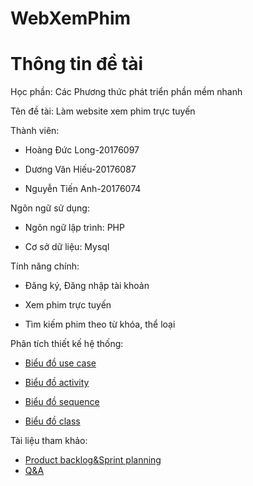 # WebXemPhim
# Thông tin đề tài
Học phần: Các Phương thức phát triển phần mềm nhanh

Tên đề tài: Làm website xem phim trực tuyến

Thành viên:

- Hoàng Đức Long-20176097

- Dương Văn Hiếu-20176087

- Nguyễn Tiến Anh-20176074

Ngôn ngữ sử dụng: 

- Ngôn ngữ lập trình: PHP

- Cơ sở dữ liệu: Mysql

Tính năng chính:

- Đăng ký, Đăng nhập tài khoản

- Xem phim trực tuyến

- Tìm kiếm phim theo từ khóa, thể loại

Phân tích thiết kế hệ thống:

- [Biểu đồ use case](https://github.com/TienAnh0802/WebXemPhim/tree/master/use-case%20draft)

- [Biểu đồ activity](https://github.com/TienAnh0802/WebXemPhim/tree/master/Activity%20Diagram)

- [Biểu đồ sequence](https://github.com/TienAnh0802/WebXemPhim/tree/master/Sequence%20diagram)

- [Biểu đồ class](https://github.com/TienAnh0802/WebXemPhim/tree/master/Class%20diagram)

Tài liệu tham khảo:

- [Product backlog&Sprint planning](https://docs.google.com/spreadsheets/d/16i-ogMAvyHw0cUPDh8gvjOZuRrhflfdbSUoPXctM2mM/edit#gid=0)
- [Q&A](https://drive.google.com/open?id=1mtWweQX9rc9au-i_Ix3SnW4coITNS6KJciskskiBOD0)

